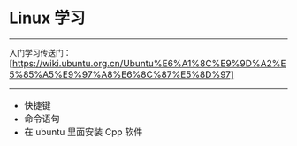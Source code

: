 # Linux 学习
***
入门学习传送门：<br>
<font size=3>
[https://wiki.ubuntu.org.cn/Ubuntu%E6%A1%8C%E9%9D%A2%E5%85%A5%E9%97%A8%E6%8C%87%E5%8D%97]
***

- 快捷键
- 命令语句
- 在 ubuntu 里面安装 Cpp 软件
